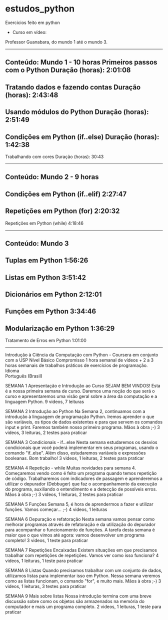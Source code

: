 # estudos_python
Exercicios feito em python

- Curso em vídeo:

Professor Guanabara, do mundo 1 até o mundo 3.
***********************************
Conteúdo: Mundo 1 - 10 horas
Primeiros passos com o Python
Duração (horas): 2:01:08
---------------------------------
Tratando dados e fazendo contas
Duração (horas): 2:43:48 
---------------------------------
Usando módulos do Python
Duração (horas): 2:51:49 
---------------------------------
Condições em Python (if..else)
Duração (horas): 1:42:38 
---------------------------------
Trabalhando com cores
Duração (horas): 30:43 
***********************************

Conteúdo: Mundo 2 - 9 horas
---------------------------------
Condições em Python (if..elif)
2:27:47
---------------------------------
Repetições em Python (for)
2:20:32
---------------------------------
Repetições em Python (while)
4:18:46
***********************************

Conteúdo: Mundo 3
---------------------------------
Tuplas em Python
1:56:26
---------------------------------
Listas em Python
3:51:42
---------------------------------
Dicionários em Python
2:12:01
---------------------------------
Funções em Python
3:34:46
---------------------------------
Modularização em Python
1:36:29
---------------------------------
Tratamento de Erros em Python
1:01:00 

****************************************************************************************************************************************************************************
Introdução à Ciência da Computação com Python - Coursera em conjunto com a USP
Nível	Básico
Compromisso	1 hora semanal de vídeos + 2 a 3 horas semanais de trabalhos práticos de exercícios de programação.
Idioma	
Português (Brasil)

SEMANA 1
Apresentação e Introdução ao Curso
SEJAM BEM VINDOS! Esta é a nossa primeira semana de curso. Daremos uma noção do que será o curso e apresentaremos uma visão geral sobre a área da computação e a linguagem Python.
9 videos, 7 leituras

SEMANA 2
Introdução ao Python
Na Semana 2, continuamos com a introdução à linguagem de programação Python. Iremos aprender o que são variáveis, os tipos de dados existentes e para que servem os comandos input e print. Faremos também nosso primeiro programa. Mãos à obra ;-)
3 videos, 3 leituras, 2 testes para praticar

SEMANA 3
Condicionais - if...else
Nesta semana estudaremos os desvios condicionais que você poderá implementar em seus programas, usando o comando "if..else". Além disso, estudaremos variáveis e expressões booleanas. Bom trabalho!
3 videos, 1 leituras, 2 testes para praticar

SEMANA 4
Repetição - while
Muitas novidades para semana 4. Começaremos vendo como é feito um programa quando temos repetição de código. Trabalharemos com indicadores de passagem e aprenderemos a utilizar o depurador (Debbuger) que faz o acompanhamento da execução do programa, auxiliando o entendimento e a detecção de possíveis erros. Mãos à obra ;-)
3 videos, 1 leituras, 2 testes para praticar

SEMANA 5
Funções
Semana 5, é hora de aprendermos a fazer e utilizar funções. Vamos começar... ;-)
4 videos, 1 leituras

SEMANA 6
Depuração e refatoração
Nesta semana vamos pensar como melhorar programas através de refatoração e da utilização do depurador para acompanhar o funcionamento de funções. A tarefa desta semana é maior que o que vimos até agora: vamos desenvolver um programa completo!
3 videos, 1 teste para praticar

SEMANA 7
Repetições Encaixadas
Existem situações em que precisamos trabalhar com repetições de repetições. Vamos ver como isso funciona?
4 videos, 1 leituras, 1 teste para praticar

SEMANA 8
Listas
Quando precisamos trabalhar com um conjunto de dados, utilizamos listas para implementar isso em Python. Nessa semana veremos como as listas funcionam, o comando "for", e muito mais. Mãos à obra ;-)
3 videos, 1 leituras, 3 testes para praticar

SEMANA 9
Mais sobre listas
Nossa introdução termina com uma breve discussão sobre como os objetos são armazenados na memória do computador e mais um programa completo.
2 videos, 1 leituras, 1 teste para praticar
